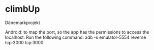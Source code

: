 # climbUp

Dänemarkprojekt

Android:
to map the port, so the app has the permissions to access the localhost. Run the following command:
adb -s emulator-5554 reverse tcp:3000 tcp:3000
